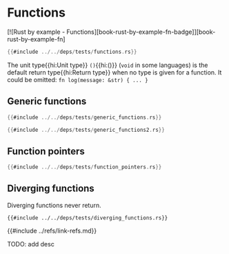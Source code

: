 # Functions

[![Rust by example - Functions][book-rust-by-example-fn-badge]][book-rust-by-example-fn]

```rust
{{#include ../../deps/tests/functions.rs}}
```

The unit type{{hi:Unit type}} `()`{{hi:()}} (`void` in some languages) is the default return type{{hi:Return type}} when no type is given for a function. It could be omitted: `fn log(message: &str) { ... }`

## Generic functions

```rust
{{#include ../../deps/tests/generic_functions.rs}}
```

```rust
{{#include ../../deps/tests/generic_functions2.rs}}
```

## Function pointers

```rust
{{#include ../../deps/tests/function_pointers.rs}}
```

## Diverging functions

Diverging functions never return.

```rust,should_panic
{{#include ../../deps/tests/diverging_functions.rs}}
```

{{#include ../refs/link-refs.md}}
<div class="hidden">
TODO: add desc
</div>
